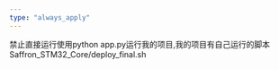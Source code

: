 ```yaml
---
type: "always_apply"
---
```


禁止直接运行使用python app.py运行我的项目,我的项目有自己运行的脚本Saffron_STM32_Core/deploy_final.sh